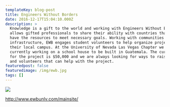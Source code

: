 ```yaml
---
templateKey: blog-post
title: Engineers Without Borders
date: 2016-12-17T15:04:10.000Z
description: >
  Knowledge is a gift to the world and working with Engineers Without Borders
  allows gifted professionals to share their ability with countries that do not
  have the resources to meet necessary goals. Working with communities to create
  infrastructure, EWB engages student volunteers to help organize projects from
  their local campus. At the University of Nevada Las Vegas Chapter we are
  currently working on a school house to be built in Guatemala. The current cost
  for the project is $50,000 and we are always looking for ways to raise funds
  and volunteers that can help with the project.
featuredpost: false
featuredimage: /img/ewb.jpg
tags: []
---
```



![](/img/ewb.jpg)

<a href="http://www.ewbunlv.com/mainsite/ ">http://www.ewbunlv.com/mainsite/ </a>
